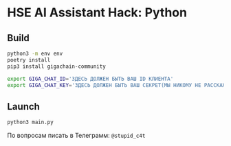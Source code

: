 # HSE AI Assistant Hack: Python

## Build

```bash
python3 -m env env
poetry install
pip3 install gigachain-community
```

```bash
export GIGA_CHAT_ID='ЗДЕСЬ ДОЛЖЕН БЫТЬ ВАШ ID КЛИЕНТА'
export GIGA_CHAT_KEY='ЗДЕСЬ ДОЛЖЕН БЫТЬ ВАШ СЕКРЕТ(МЫ НИКОМУ НЕ РАССКАЖЕМ!)'
```

## Launch

```bash
python3 main.py
```

По вопросам писать в Телеграмм: `@stupid_c4t`
